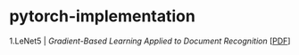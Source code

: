 # pytorch-implementation

1.LeNet5 | *Gradient-Based Learning Applied to Document Recognition* [[PDF](http://vision.stanford.edu/cs598_spring07/papers/Lecun98.pdf)]